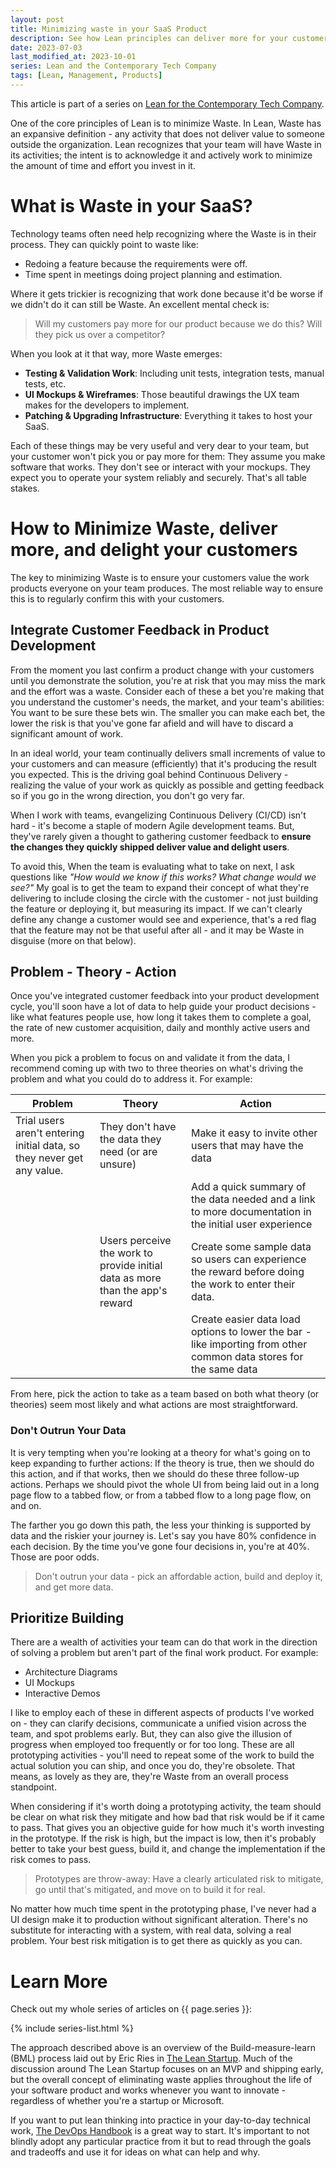 ```yaml
---
layout: post
title: Minimizing waste in your SaaS Product
description: See how Lean principles can deliver more for your customers and make your team happier too by building on the practices you're already adopting.
date: 2023-07-03
last_modified_at: 2023-10-01
series: Lean and the Contemporary Tech Company
tags: [Lean, Management, Products]
---
```


This article is part of a series on [Lean for the Contemporary Tech Company](lean-for-the-contemporary-tech-company).

One of the core principles of Lean is to minimize Waste.  In Lean, Waste has an expansive definition - any activity that does not deliver value to someone outside the organization.  Lean recognizes that your team will have Waste in its activities; the intent is to acknowledge it and actively work to minimize the amount of time and effort you invest in it.

# What is Waste in your SaaS?

Technology teams often need help recognizing where the Waste is in their process.  They can quickly point to waste like:

* Redoing a feature because the requirements were off.
* Time spent in meetings doing project planning and estimation.

Where it gets trickier is recognizing that work done because it'd be worse if we didn't do it can still be Waste. An excellent mental check is:

>Will my customers pay more for our product because we do this?  Will they pick us over a competitor?

When you look at it that way, more Waste emerges:

* **Testing & Validation Work**: Including unit tests, integration tests, manual tests, etc.
* **UI Mockups & Wireframes**: Those beautiful drawings the UX team makes for the developers to implement.
* **Patching & Upgrading Infrastructure**: Everything it takes to host your SaaS.

Each of these things may be very useful and very dear to your team, but your customer won't pick you or pay more for them:
They assume you make software that works.
They don't see or interact with your mockups.
They expect you to operate your system reliably and securely.
That's all table stakes.

# How to Minimize Waste, deliver more, and delight your customers

The key to minimizing Waste is to ensure your customers value the work products everyone on your team produces.  The most reliable way to ensure this is to regularly confirm this with your customers.

## Integrate Customer Feedback in Product Development

From the moment you last confirm a product change with your customers until you demonstrate the solution, you're at risk that you may miss the mark and the effort was a waste.  Consider each of these a bet you're making that you understand the customer's needs, the market, and your team's abilities: You want to be sure these bets win.  The smaller you can make each bet, the lower the risk is that you've gone far afield and will have to discard a significant amount of work.  

In an ideal world, your team continually delivers small increments of value to your customers and can measure (efficiently) that it's producing the result you expected.  This is the driving goal behind Continuous Delivery - realizing the value of your work as quickly as possible and getting feedback so if you go in the wrong direction, you don't go very far.

When I work with teams, evangelizing Continuous Delivery (CI/CD) isn't hard - it's become a staple of modern Agile development teams.  But, they've rarely given a thought to gathering customer feedback to **ensure the changes they quickly shipped deliver value and delight users**.  

To avoid this,  When the team is evaluating what to take on next, I ask questions like _"How would we know if this works?  What change would we see?"_  My goal is to get the team to expand their concept of what they're delivering to include closing the circle with the customer - not just building the feature or deploying it, but measuring its impact.  If we can't clearly define any change a customer would see and experience, that's a red flag that the feature may not be that useful after all - and it may be Waste in disguise (more on that below).

## Problem - Theory - Action

Once you've integrated customer feedback into your product development cycle, you'll soon have a lot of data to help guide your product decisions - like what features people use, how long it takes them to complete a goal, the rate of new customer acquisition, daily and monthly active users and more.  

When you pick a problem to focus on and validate it from the data, I recommend coming up with two to three theories on what's driving the problem and what you could do to address it.  For example:

| Problem | Theory | Action |
| --------|--------|--------|
| Trial users aren't entering initial data, so they never get any value. | They don't have the data they need (or are unsure) | Make it easy to invite other users that may have the data |
| | | Add a quick summary of the data needed and a link to more documentation in the initial user experience |
| | Users perceive the work to provide initial data as more than the app's reward | Create some sample data so users can experience the reward before doing the work to enter their data. |
| | | Create easier data load options to lower the bar - like importing from other common data stores for the same data |

From here, pick the action to take as a team based on both what theory (or theories) seem most likely and what actions are most straightforward.  

### Don't Outrun Your Data

It is very tempting when you're looking at a theory for what's going on to keep expanding to further actions:  If the theory is true, then we should do this action, and if that works, then we should do these three follow-up actions.  Perhaps we should pivot the whole UI from being laid out in a long page flow to a tabbed flow, or from a tabbed flow to a long page flow, on and on. 

The farther you go down this path, the less your thinking is supported by data and the riskier your journey is.  Let's say you have 80% confidence in each decision.  By the time you've gone four decisions in, you're at 40%.  Those are poor odds.  

> Don't outrun your data - pick an affordable action, build and deploy it, and get more data.  

## Prioritize Building 

There are a wealth of activities your team can do that work in the direction of solving a problem but aren't part of the final work product.  For example:

* Architecture Diagrams
* UI Mockups
* Interactive Demos

I like to employ each of these in different aspects of products I've worked on - they can clarify decisions, communicate a unified vision across the team, and spot problems early.  But, they can also give the illusion of progress when employed too frequently or for too long.  These are all prototyping activities - you'll need to repeat some of the work to build the actual solution you can ship, and once you do, they're obsolete.  That means, as lovely as they are, they're Waste from an overall process standpoint.

When considering if it's worth doing a prototyping activity, the team should be clear on what risk they mitigate and how bad that risk would be if it came to pass.  That gives you an objective guide for how much it's worth investing in the prototype.  If the risk is high, but the impact is low, then it's probably better to take your best guess, build it, and change the implementation if the risk comes to pass.  

> Prototypes are throw-away: Have a clearly articulated risk to mitigate, go until that's mitigated, and move on to build it for real.

No matter how much time spent in the prototyping phase, I've never had a UI design make it to production without significant alteration.  There's no substitute for interacting with a system, with real data, solving a real problem.  Your best risk mitigation is to get there as quickly as you can.

# Learn More

Check out my whole series of articles on {{ page.series }}:

{% include series-list.html %}

The approach described above is an overview of the Build-measure-learn (BML) process laid out by Eric Ries in [The Lean Startup](https://a.co/d/crBAjR9).  Much of the discussion around The Lean Startup focuses on an MVP and shipping early, but the overall concept of eliminating waste applies throughout the life of your software product and works whenever you want to innovate - regardless of whether you're a startup or Microsoft.

If you want to put lean thinking into practice in your day-to-day technical work, [The DevOps Handbook](https://a.co/d/9lBeOaZ) is a great way to start.  It's important to not blindly adopt any particular practice from it but to read through the goals and tradeoffs and use it for ideas on what can help and why.
